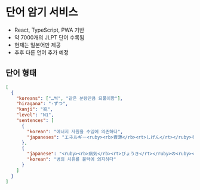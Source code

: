 # 단어 암기 서비스

- React, TypeScript, PWA 기반
- 약 7000개의 JLPT 단어 수록됨
- 현재는 일본어만 제공
- 추후 다른 언어 추가 예정

## 단어 형태

```json
[
  {
    "koreans": ["…씩", "같은 분량만큼 되풀이함"],
    "hiragana": "-ずつ",
    "kanji": "宛",
    "level": "N1",
    "sentences": [
      {
        "korean": "에너지 자원을 수입에 의존하다",
        "japaneses": "エネルギー<ruby><rb>資源</rb><rt>しげん</rt></ruby>を<ruby><rb>輸入</rb><rt>ゆにゅう</rt></ruby>に<ruby><rb>頼</rb><rt><strong>たよ</strong></rt></ruby><strong>る</strong>"
      },
      {
        "japanese": "<ruby><rb>病気</rb><rt>びょうき</rt></ruby>の<ruby><rb>治癒</rb><rt>ちゆ</rt></ruby>を<ruby><rb>仏力</rb><rt>ぶつりき</rt></ruby>に<ruby><rb>頼</rb><rt><strong>たよ</strong></rt></ruby><strong>る</strong>.",
        "korean": "병의 치유를 불력에 의지하다"
      }
    ]
  }
]
```
